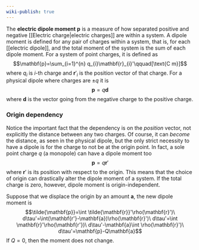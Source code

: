 ```yaml
---
wiki-publish: true
---
```

The **electric dipole moment** $\mathbf{p}$ is a measure of how separated positive and negative [[Electric charge|electric charges]] are within a system. A dipole moment is defined for any pair of charges within a system, that is, for each [[electric dipole]], and the total moment of the system is the sum of each dipole moment. For a system of point charges, it is defined as
$$\mathbf{p}=\sum_{i=1}^{n} q_{i}\mathbf{r}_{i}'\qquad[\text{C m}]$$
where $q_{i}$ is $i$-th charge and $\mathbf{r}'_{i}$ is the position vector of that charge. For a physical dipole where charges are $\pm q$ it is
$$\mathbf{p}=q\mathbf{d}$$
where $\mathbf{d}$ is the vector going from the negative charge to the positive charge.
### Origin dependency
Notice the important fact that the dependency is on the *position* vector, not explicitly the distance between any two charges. Of course, it can *become* the distance, as seen in the physical dipole, but the only strict necessity to have a dipole is for the charge to not be at the origin point. In fact, a sole point charge $q$ (a monopole) can have a dipole moment too
$$\mathbf{p}=q\mathbf{r}'$$
where $\mathbf{r}'$ is its position with respect to the origin. This means that the choice of origin can drastically alter the dipole moment of a system. If the total charge is zero, however, dipole moment is origin-independent.

Suppose that we displace the origin by an amount $\mathbf{a}$, the new dipole moment is
$$\tilde{\mathbf{p}}=\int \tilde{\mathbf{r}}'\rho(\mathbf{r}')\ d\tau'=\int(\mathbf{r'}-\mathbf{a})\rho(\mathbf{r}')\ d\tau'=\int \mathbf{r}'\rho(\mathbf{r'})\ d\tau'-\mathbf{a}\int \rho(\mathbf{r}')\ d\tau'=\mathbf{p}-Q\mathbf{a}$$
If $Q=0$, then the moment does not change.